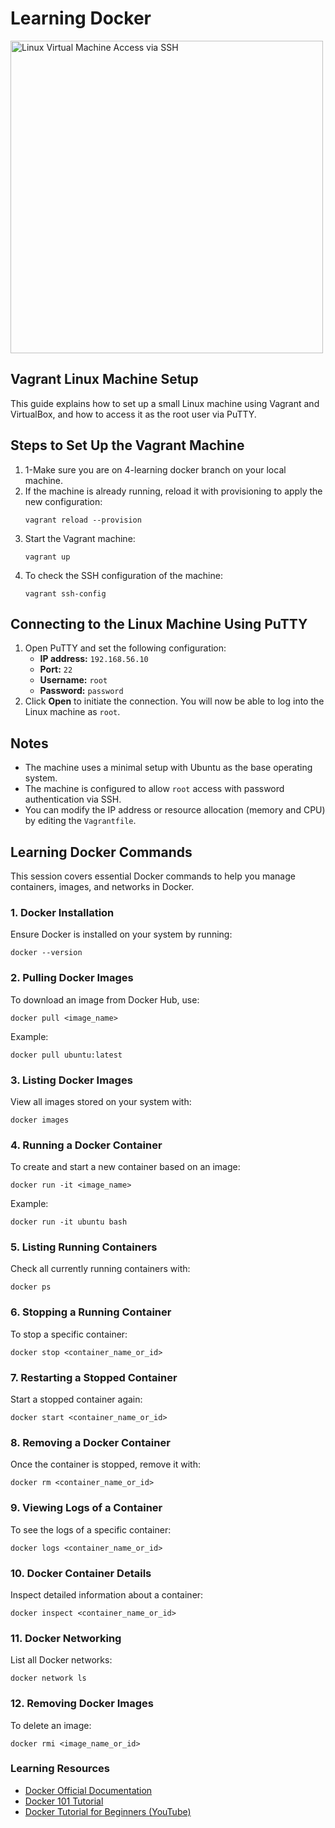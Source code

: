 <h1>Learning Docker</h1>
<p></p>
<img src="https://drive.google.com/uc?export=view&id=1CT-CujN16EmPUY6_3xfaHDz352DLVI2s" alt="Linux Virtual Machine Access via SSH" width="500">
<p></p>

<h2>Vagrant Linux Machine Setup</h2>

<p>This guide explains how to set up a small Linux machine using Vagrant and VirtualBox, and how to access it as the root user via PuTTY.</p>

<h2>Steps to Set Up the Vagrant Machine</h2>

<ol>
  <li>1-Make sure you are on 4-learning docker branch on your local machine.</li>
  <li>If the machine is already running, reload it with provisioning to apply the new configuration:
    <pre><code>vagrant reload --provision</code></pre>
  </li>
  <li>Start the Vagrant machine:
    <pre><code>vagrant up</code></pre>
  </li>
  <li>To check the SSH configuration of the machine:
    <pre><code>vagrant ssh-config</code></pre>
  </li>
</ol>

<h2>Connecting to the Linux Machine Using PuTTY</h2>

<ol>
  <li>Open PuTTY and set the following configuration:
    <ul>
      <li><strong>IP address:</strong> <code>192.168.56.10</code></li>
      <li><strong>Port:</strong> <code>22</code></li>
      <li><strong>Username:</strong> <code>root</code></li>
      <li><strong>Password:</strong> <code>password</code></li>
    </ul>
  </li>
  <li>Click <strong>Open</strong> to initiate the connection. You will now be able to log into the Linux machine as <code>root</code>.</li>
</ol>

<h2>Notes</h2>
<ul>
  <li>The machine uses a minimal setup with Ubuntu as the base operating system.</li>
  <li>The machine is configured to allow <code>root</code> access with password authentication via SSH.</li>
  <li>You can modify the IP address or resource allocation (memory and CPU) by editing the <code>Vagrantfile</code>.</li>
</ul>

<h2>Learning Docker Commands</h2>

<p>This session covers essential Docker commands to help you manage containers, images, and networks in Docker.</p>

<h3>1. Docker Installation</h3>
<p>Ensure Docker is installed on your system by running:</p>
<pre><code>docker --version</code></pre>

<h3>2. Pulling Docker Images</h3>
<p>To download an image from Docker Hub, use:</p>
<pre><code>docker pull &lt;image_name&gt;</code></pre>
<p>Example:</p>
<pre><code>docker pull ubuntu:latest</code></pre>

<h3>3. Listing Docker Images</h3>
<p>View all images stored on your system with:</p>
<pre><code>docker images</code></pre>

<h3>4. Running a Docker Container</h3>
<p>To create and start a new container based on an image:</p>
<pre><code>docker run -it &lt;image_name&gt;</code></pre>
<p>Example:</p>
<pre><code>docker run -it ubuntu bash</code></pre>

<h3>5. Listing Running Containers</h3>
<p>Check all currently running containers with:</p>
<pre><code>docker ps</code></pre>

<h3>6. Stopping a Running Container</h3>
<p>To stop a specific container:</p>
<pre><code>docker stop &lt;container_name_or_id&gt;</code></pre>

<h3>7. Restarting a Stopped Container</h3>
<p>Start a stopped container again:</p>
<pre><code>docker start &lt;container_name_or_id&gt;</code></pre>

<h3>8. Removing a Docker Container</h3>
<p>Once the container is stopped, remove it with:</p>
<pre><code>docker rm &lt;container_name_or_id&gt;</code></pre>

<h3>9. Viewing Logs of a Container</h3>
<p>To see the logs of a specific container:</p>
<pre><code>docker logs &lt;container_name_or_id&gt;</code></pre>

<h3>10. Docker Container Details</h3>
<p>Inspect detailed information about a container:</p>
<pre><code>docker inspect &lt;container_name_or_id&gt;</code></pre>

<h3>11. Docker Networking</h3>
<p>List all Docker networks:</p>
<pre><code>docker network ls</code></pre>

<h3>12. Removing Docker Images</h3>
<p>To delete an image:</p>
<pre><code>docker rmi &lt;image_name_or_id&gt;</code></pre>

<h3>Learning Resources</h3>
<ul>
    <li><a href="https://docs.docker.com/get-started/" target="_blank">Docker Official Documentation</a></li>
    <li><a href="https://www.docker.com/101-tutorial" target="_blank">Docker 101 Tutorial</a></li>
    <li><a href="https://www.youtube.com/watch?v=fqMOX6JJhGo" target="_blank">Docker Tutorial for Beginners (YouTube)</a></li>
</ul>
